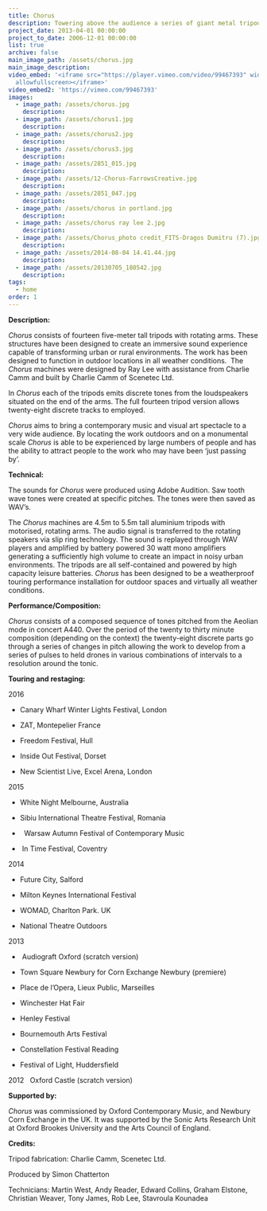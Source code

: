 ```yaml
---
title: Chorus
description: Towering above the audience a series of giant metal tripods support rotating arms.
project_date: 2013-04-01 00:00:00
project_to_date: 2006-12-01 00:00:00
list: true
archive: false
main_image_path: /assets/chorus.jpg
main_image_description:
video_embed: '<iframe src="https://player.vimeo.com/video/99467393" width="640" height="360" frameborder="0" webkitallowfullscreen mozallowfullscreen
  allowfullscreen></iframe>'
video_embed2: 'https://vimeo.com/99467393'
images:
  - image_path: /assets/chorus.jpg
    description:
  - image_path: /assets/chorus1.jpg
    description:
  - image_path: /assets/chorus2.jpg
    description:
  - image_path: /assets/chorus3.jpg
    description:
  - image_path: /assets/2851_015.jpg
    description:
  - image_path: /assets/12-Chorus-FarrowsCreative.jpg
    description:
  - image_path: /assets/2851_047.jpg
    description:
  - image_path: /assets/chorus in portland.jpg
    description:
  - image_path: /assets/chorus ray lee 2.jpg
    description:
  - image_path: /assets/Chorus_photo credit_FITS-Dragos Dumitru (7).jpg
    description:
  - image_path: /assets/2014-08-04 14.41.44.jpg
    description:
  - image_path: /assets/20130705_180542.jpg
    description:
tags:
  - home
order: 1
---
```



**Description:**

*Chorus* consists of fourteen five-meter tall tripods with rotating arms. These structures have been designed to create an immersive sound experience capable of transforming urban or rural environments. The work has been designed to function in outdoor locations in all weather conditions.&nbsp; The *Chorus* machines were designed by Ray Lee with assistance from Charlie Camm and built by Charlie Camm of Scenetec Ltd.

In *Chorus* each of the tripods emits discrete tones from the loudspeakers situated on the end of the arms. The full fourteen tripod version allows twenty-eight discrete tracks to employed.

*Chorus* aims to bring a contemporary music and visual art spectacle to a very wide audience. By locating the work outdoors and on a monumental scale *Chorus* is able to be experienced by large numbers of people and has the ability to attract people to the work who may have been ‘just passing by’.

**Technical:**

The sounds for *Chorus* were produced using Adobe Audition. Saw tooth wave tones were created at specific pitches. The tones were then saved as WAV’s.

The *Chorus* machines are 4.5m to 5.5m tall aluminium tripods with motorised, rotating arms. The audio signal is transferred to the rotating speakers via slip ring technology. The sound is replayed through WAV players and amplified by battery powered 30 watt mono amplifiers generating a sufficiently high volume to create an impact in noisy urban environments. The tripods are all self-contained and powered by high capacity leisure batteries. *Chorus* has been designed to be a weatherproof touring performance installation for outdoor spaces and virtually all weather conditions.

**Performance/Composition:**

*Chorus* consists of a composed sequence of tones pitched from the Aeolian mode in concert A440. Over the period of the twenty to thirty minute composition (depending on the context) the twenty-eight discrete parts go through a series of changes in pitch allowing the work to develop from a series of pulses to held drones in various combinations of intervals to a resolution around the tonic.

**Touring and restaging:**

2016

* Canary Wharf Winter Lights Festival, London

* ZAT, Montepelier France

* Freedom Festival, Hull

* Inside Out Festival, Dorset

* New Scientist Live, Excel Arena, London

2015

* White Night Melbourne, Australia

* Sibiu International Theatre Festival, Romania

* &nbsp; Warsaw Autumn Festival of Contemporary Music

* &nbsp;In Time Festival, Coventry

2014&nbsp;

* Future City, Salford

* Milton Keynes International Festival

* WOMAD, Charlton Park. UK

* National Theatre Outdoors

2013 &nbsp;

* &nbsp;Audiograft Oxford (scratch version)

* Town Square Newbury for Corn Exchange Newbury (premiere)

* Place de l’Opera, Lieux Public, Marseilles

* Winchester Hat Fair&nbsp;&nbsp;

* Henley Festival

* Bournemouth Arts Festival

* Constellation Festival Reading

* Festival of Light, Huddersfield

2012 &nbsp; Oxford Castle (scratch version)

**Supported by:**

*Chorus* was commissioned by Oxford Contemporary Music, and Newbury Corn Exchange in the UK. It was supported by the Sonic Arts Research Unit at Oxford Brookes University and the Arts Council of England.

**Credits:&nbsp;**

Tripod fabrication: Charlie Camm, Scenetec Ltd.

Produced by Simon Chatterton

Technicians: Martin West, Andy Reader, Edward Collins, Graham Elstone, Christian Weaver, Tony James, Rob Lee, Stavroula Kounadea